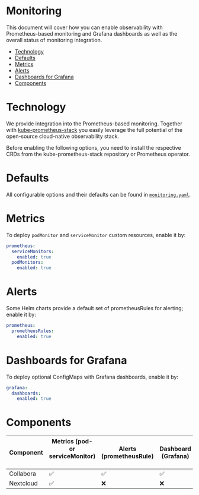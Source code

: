 <!--
SPDX-FileCopyrightText: 2023 Bundesministerium des Innern und für Heimat, PG ZenDiS "Projektgruppe für Aufbau ZenDiS"
SPDX-License-Identifier: Apache-2.0
-->

<h1>Monitoring</h1>

This document will cover how you can enable observability with Prometheus-based monitoring and Grafana dashboards as
well as the overall status of monitoring integration.

<!-- TOC -->
* [Technology](#technology)
* [Defaults](#defaults)
* [Metrics](#metrics)
* [Alerts](#alerts)
* [Dashboards for Grafana](#dashboards-for-grafana)
* [Components](#components)
<!-- TOC -->

# Technology

We provide integration into the Prometheus-based monitoring.
Together with
[kube-prometheus-stack](https://github.com/prometheus-community/helm-charts/tree/main/charts/kube-prometheus-stack) you
easily leverage the full potential of the open-source cloud-native observability stack.

Before enabling the following options, you need to install the respective CRDs from the kube-prometheus-stack
repository or Prometheus operator.

# Defaults

All configurable options and their defaults can be found in
[`monitoring.yaml`](../helmfile/environments/default/monitoring.yaml).

# Metrics

To deploy `podMonitor` and `serviceMonitor` custom resources, enable it by:

```yaml
prometheus:
  serviceMonitors:
    enabled: true
  podMonitors:
    enabled: true
```

# Alerts

Some Helm charts provide a default set of prometheusRules for alerting; enable it by:

```yaml
prometheus:
  prometheusRules:
    enabled: true
```

# Dashboards for Grafana

To deploy optional ConfigMaps with Grafana dashboards, enable it by:

```yaml
grafana:
  dashboards:
    enabled: true
```

# Components

| Component | Metrics (pod- or serviceMonitor)  | Alerts (prometheusRule) | Dashboard (Grafana) |
|:----------|-----------------------------------|-------------------------|---------------------|
| Collabora | :white_check_mark:                | :white_check_mark:      | :white_check_mark:  |
| Nextcloud | :white_check_mark:                | :x:                     | :x:                 |
